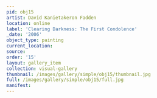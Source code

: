 ```yaml
---
pid: obj15
artist: David Kanietakeron Fadden
location: online
label: 'Clearing Darkness: The First Condolence'
_date: '2006'
object_type: painting
current_location: 
source: 
order: '15'
layout: gallery_item
collection: visual-gallery
thumbnail: /images/gallery/simple/obj15/thumbnail.jpg
full: /images/gallery/simple/obj15/full.jpg
manifest: 
---
```

